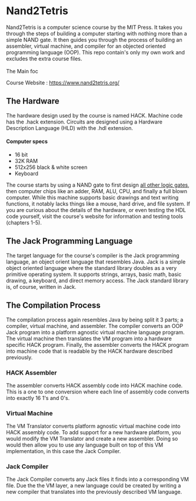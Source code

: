 # Nand2Tetris
Nand2Tetris is a computer science course by the MIT Press. It takes you through the steps of building a computer starting with nothing more than a simple NAND gate. It then guides you through the process of building an assembler, virtual machine, and compiler for an objected oriented programming language (OOP). This repo contain's only my own work and excludes the extra course files.<br>
<br>
The Main foc

Course Website : https://www.nand2tetris.org/

## The Hardware
The hardware design used by the course is named HACK. Machine code has the .hack extension.
Circuits are designed using a Hardware Description Language (HLD) with the .hdl extension.

#### Computer specs
- 16 bit
- 32K RAM
- 512x256 black & white screen
- Keyboard

The course starts by using a NAND gate to first design [all other logic gates](https://en.wikipedia.org/wiki/Logic_gate), then computer chips like an adder, RAM, ALU, CPU, and finally a full blown computer. While this machine supports basic drawings and text writing functions, it notably lacks things like a mouse, hard drive, and file system. If you are curious about the details of the hardware, or even testing the HDL code yourself, visit the course's website for information and testing tools (chapters 1-5).<br>

## The Jack Programming Language
The target language for the course's compiler is the Jack programming language, an object orient language that resembles Java. Jack is a simple object oriented language where the standard library doubles as a very primitive operating system. It supports strings, arrays, basic math, basic drawing, a keyboard, and direct memory access. The Jack standard library is, of course, written in Jack.<br>

## The Compilation Process
The compilation process again resembles Java by being split it 3 parts; a compiler, virtual machine, and assembler. The compiler converts an OOP Jack program into a platform agnostic virtual machine language program. The virtual machine then translates the VM program into a hardware specific HACK program. Finally, the assembler converts the HACK program into machine code that is readable by the HACK hardware described previously.

### HACK Assembler
The assembler converts HACK assembly code into HACK machine code. This is a one to one conversion where each line of assembly code converts into exactly 16 1's and 0's.

### Virtual Machine
The VM Translator converts platform agnostic virtual machine code into HACK assembly code. To add support for a new hardware platform, you would modify the VM Translator and create a new assembler. Doing so would then allow you to use any language built on top of this VM implementation, in this case the Jack Compiler.

### Jack Compiler
The Jack Compiler converts any Jack files it finds into a corresponding VM file. Due the the VM layer, a new language could be created by writing a new compiler that translates into the previously described VM language.